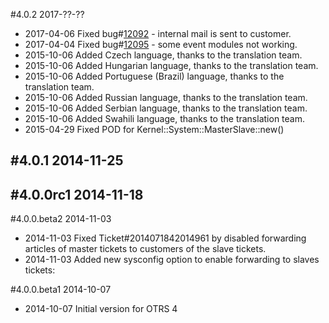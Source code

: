 #4.0.2 2017-??-??
 - 2017-04-06 Fixed bug#[12092](https://bugs.otrs.org/show_bug.cgi?id=12092) - internal mail is sent to customer.
 - 2017-04-04 Fixed bug#[12095](https://bugs.otrs.org/show_bug.cgi?id=12095) - some event modules not working.
 - 2015-10-06 Added Czech language, thanks to the translation team.
 - 2015-10-06 Added Hungarian language, thanks to the translation team.
 - 2015-10-06 Added Portuguese (Brazil) language, thanks to the translation team.
 - 2015-10-06 Added Russian language, thanks to the translation team.
 - 2015-10-06 Added Serbian language, thanks to the translation team.
 - 2015-10-06 Added Swahili language, thanks to the translation team.
 - 2015-04-29 Fixed POD for Kernel::System::MasterSlave::new()

#4.0.1 2014-11-25
-

#4.0.0rc1 2014-11-18
-

#4.0.0.beta2 2014-11-03
- 2014-11-03 Fixed Ticket#2014071842014961 by disabled forwarding articles of master tickets to customers of the slave tickets.
- 2014-11-03 Added new sysconfig option to enable forwarding to slaves tickets:

#4.0.0.beta1 2014-10-07
 - 2014-10-07 Initial version for OTRS 4